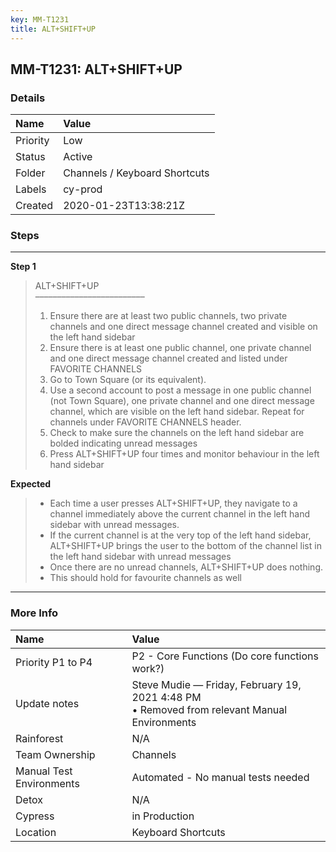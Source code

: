 ```yaml
---
key: MM-T1231
title: ALT+SHIFT+UP
---
```


## MM-T1231: ALT+SHIFT+UP

### Details

| Name     | Value                         |
| :------- | :---------------------------- |
| Priority | Low                           |
| Status   | Active                        |
| Folder   | Channels / Keyboard Shortcuts |
| Labels   | cy-prod                       |
| Created  | 2020-01-23T13:38:21Z          |

### Steps

<hr/>

**Step 1**

> <article>ALT+SHIFT+UP<br>–––––––––––––––––––––––––<ol><li>Ensure there are at least two public channels, two private channels and one direct message channel created and visible on the left hand sidebar</li><li>Ensure there is at least one public channel, one private channel and one direct message channel created and listed under FAVORITE CHANNELS</li><li>Go to Town Square (or its equivalent).</li><li>Use a second account to post a message in one public channel (not Town Square), one private channel and one direct message channel, which are visible on the left hand sidebar. Repeat for channels under FAVORITE CHANNELS header.</li><li>Check to make sure the channels on the left hand sidebar are bolded indicating unread messages</li><li>Press ALT+SHIFT+UP four times and monitor behaviour in the left hand sidebar</li></ol></article>

**Expected**

> <article><ul><li>Each time a user presses ALT+SHIFT+UP, they navigate to a channel immediately above the current channel in the left hand sidebar with unread messages.</li><li>If the current channel is at the very top of the left hand sidebar, ALT+SHIFT+UP brings the user to the bottom of the channel list in the left hand sidebar with unread messages</li><li>Once there are no unread channels, ALT+SHIFT+UP does nothing.</li><li>This should hold for favourite channels as well</li></ul></article>

<hr/>

### More Info

| Name                     | Value                                                                                          |
| :----------------------- | :--------------------------------------------------------------------------------------------- |
| Priority P1 to P4        | P2 - Core Functions (Do core functions work?)                                                  |
| Update notes             | Steve Mudie — Friday, February 19, 2021 4:48 PM<br>• Removed from relevant Manual Environments |
| Rainforest               | N/A                                                                                            |
| Team Ownership           | Channels                                                                                       |
| Manual Test Environments | Automated - No manual tests needed                                                             |
| Detox                    | N/A                                                                                            |
| Cypress                  | in Production                                                                                  |
| Location                 | Keyboard Shortcuts                                                                             |
